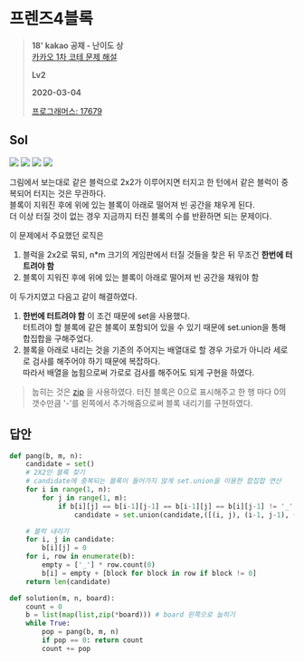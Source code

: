 # 프렌즈4블록
> **18' kakao 공채 - 난이도 상**  
> [카카오 1차 코테 문제 해설](https://tech.kakao.com/2017/09/27/kakao-blind-recruitment-round-1/)
>
> **Lv2**
>
> **2020-03-04**
>
> [프로그래머스: 17679](https://programmers.co.kr/learn/courses/30/lessons/17679)


## Sol

![](http://t1.kakaocdn.net/welcome2018/pang1.png)
![](http://t1.kakaocdn.net/welcome2018/pang2.png)
![](http://t1.kakaocdn.net/welcome2018/pang3.png)
![](http://t1.kakaocdn.net/welcome2018/pang4.png)


그림에서 보는대로 같은 블럭으로 2x2가 이루어지면 터지고 한 턴에서 같은 블럭이 중복되어 터지는 것은 무관하다.  
블록이 지워진 후에 위에 있는 블록이 아래로 떨어져 빈 공간을 채우게 된다.  
더 이상 터질 것이 없는 경우 지금까지 터진 블록의 수를 반환하면 되는 문제이다.  


이 문제에서 주요했던 로직은  
1. 블럭을 2x2로 묶되, n*m 크기의 게임판에서 터질 것들을 찾은 뒤 무조건 **한번에 터트려야 함**
2. 블록이 지워진 후에 위에 있는 블록이 아래로 떨어져 빈 공간을 채워야 함

이 두가지였고 다음고 같이 해결하였다.  


1. **한번에 터트려야 함** 이 조건 때문에 set을 사용했다.  
터트려야 할 블록에 같은 블록이 포함되어 있을 수 있기 때문에 set.union을 통해 합집합을 구해주었다.
2. 블록을 아래로 내리는 것을 기존의 주어지는 배열대로 할 경우 가로가 아니라 세로로 검사를 해주어야 하기 때문에 복잡하다.  
따라서 배열을 눕힘으로써 가로로 검사를 해주어도 되게 구현을 하였다.
> 눕히는 것은 [zip](https://excelsior-cjh.tistory.com/100) 을 사용하였다.
> 터진 블록은 0으로 표시해주고 한 행 마다 0의 갯수만큼 '-'를 왼쪽에서 추가해줌으로써 블록 내리기를 구현하였다.

 
## 답안
```python
def pang(b, m, n):
    candidate = set()
    # 2X2인 블록 찾기
    # candidate에 중복되는 블록이 들어가지 않게 set.union을 이용한 합집합 연산
    for i in range(1, n):
        for j in range(1, m):
            if b[i][j] == b[i-1][j-1] == b[i-1][j] == b[i][j-1] != '_':
                candidate = set.union(candidate,([(i, j), (i-1, j-1), (i-1, j), (i, j-1)]))

    # 블럭 내리기
    for i, j in candidate:
        b[i][j] = 0
    for i, row in enumerate(b):
        empty = ['_'] * row.count(0)
        b[i] = empty + [block for block in row if block != 0]
    return len(candidate)

def solution(m, n, board):
    count = 0
    b = list(map(list,zip(*board))) # board 왼쪽으로 눕히기
    while True:
        pop = pang(b, m, n)
        if pop == 0: return count
        count += pop
```